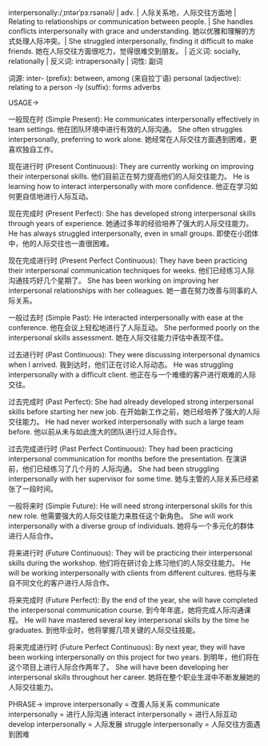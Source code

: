 interpersonally:/ˌɪntərˈpɜːrsənəli/ | adv. | 人际关系地，人际交往方面地 |  Relating to relationships or communication between people. |  She handles conflicts interpersonally with grace and understanding. 她以优雅和理解的方式处理人际冲突。|  She struggled interpersonally, finding it difficult to make friends.  她在人际交往方面很吃力，觉得很难交到朋友。 | 近义词: socially, relationally | 反义词: intrapersonally | 词性: 副词

词源:
inter- (prefix): between, among (来自拉丁语)
personal (adjective): relating to a person
-ly (suffix): forms adverbs

USAGE->

一般现在时 (Simple Present):
He communicates interpersonally effectively in team settings.  他在团队环境中进行有效的人际沟通。
She often struggles interpersonally, preferring to work alone. 她经常在人际交往方面遇到困难，更喜欢独自工作。


现在进行时 (Present Continuous):
They are currently working on improving their interpersonal skills.  他们目前正在努力提高他们的人际交往能力。
He is learning how to interact interpersonally with more confidence. 他正在学习如何更自信地进行人际互动。


现在完成时 (Present Perfect):
She has developed strong interpersonal skills through years of experience.  她通过多年的经验培养了强大的人际交往能力。
He has always struggled interpersonally, even in small groups.  即使在小团体中，他的人际交往也一直很困难。


现在完成进行时 (Present Perfect Continuous):
They have been practicing their interpersonal communication techniques for weeks.  他们已经练习人际沟通技巧好几个星期了。
She has been working on improving her interpersonal relationships with her colleagues.  她一直在努力改善与同事的人际关系。


一般过去时 (Simple Past):
He interacted interpersonally with ease at the conference.  他在会议上轻松地进行了人际互动。
She performed poorly on the interpersonal skills assessment.  她在人际交往能力评估中表现不佳。


过去进行时 (Past Continuous):
They were discussing interpersonal dynamics when I arrived.  我到达时，他们正在讨论人际动态。
He was struggling interpersonally with a difficult client. 他正在与一个难缠的客户进行艰难的人际交往。


过去完成时 (Past Perfect):
She had already developed strong interpersonal skills before starting her new job.  在开始新工作之前，她已经培养了强大的人际交往能力。
He had never worked interpersonally with such a large team before.  他以前从未与如此庞大的团队进行过人际合作。


过去完成进行时 (Past Perfect Continuous):
They had been practicing interpersonal communication for months before the presentation.  在演讲前，他们已经练习了几个月的  人际沟通。
She had been struggling interpersonally with her supervisor for some time.  她与主管的人际关系已经紧张了一段时间。


一般将来时 (Simple Future):
He will need strong interpersonal skills for this new role.  他需要强大的人际交往能力来胜任这个新角色。
She will work interpersonally with a diverse group of individuals.  她将与一个多元化的群体进行人际合作。


将来进行时 (Future Continuous):
They will be practicing their interpersonal skills during the workshop.  他们将在研讨会上练习他们的人际交往能力。
He will be working interpersonally with clients from different cultures. 他将与来自不同文化的客户进行人际合作。


将来完成时 (Future Perfect):
By the end of the year, she will have completed the interpersonal communication course.  到今年年底，她将完成人际沟通课程。
He will have mastered several key interpersonal skills by the time he graduates.  到他毕业时，他将掌握几项关键的人际交往技能。


将来完成进行时 (Future Perfect Continuous):
By next year, they will have been working interpersonally on this project for two years.  到明年，他们将在这个项目上进行人际合作两年了。
She will have been developing her interpersonal skills throughout her career. 她将在整个职业生涯中不断发展她的人际交往能力。


PHRASE->
improve interpersonally = 改善人际关系
communicate interpersonally = 进行人际沟通
interact interpersonally = 进行人际互动
develop interpersonally = 人际发展
struggle interpersonally = 人际交往方面遇到困难



